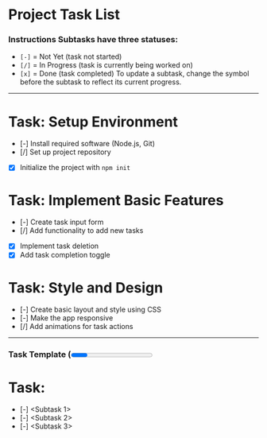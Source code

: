 # Project Task List
### Instructions Subtasks have three statuses:
- `[-]` = Not Yet (task not started)
- `[/]` = In Progress (task is currently being worked on)
- `[x]` = Done (task completed)
To update a subtask, change the symbol before the subtask to reflect its current progress.

--- 

# Task: Setup Environment
- [-] Install required software (Node.js, Git)
- [/] Set up project repository
- [x] Initialize the project with `npm init`

# Task: Implement Basic Features
- [-] Create task input form
- [/] Add functionality to add new tasks
- [x] Implement task deletion
- [x] Add task completion toggle

# Task: Style and Design
- [-] Create basic layout and style using CSS
- [-] Make the app responsive
- [/] Add animations for task actions

---
### Task Template (<Progress Percentage>%)

# Task: <Task Title>
- [-] <Subtask 1>
- [-] <Subtask 2>
- [-] <Subtask 3>
